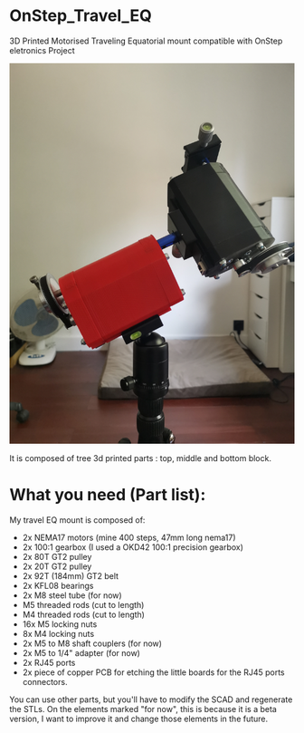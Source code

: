 # OnStep_Travel_EQ
3D Printed Motorised Traveling Equatorial mount compatible with OnStep eletronics Project

![Travel EQ Image](https://github.com/ulysse31/OnStep_Travel_EQ/raw/master/gallery/main.jpg)

It is composed of tree 3d printed parts : top, middle and bottom block.

# What you need (Part list):
My travel EQ mount is composed of:
- 2x NEMA17 motors (mine 400 steps, 47mm long nema17)
- 2x 100:1 gearbox (I used a OKD42 100:1 precision gearbox)
- 2x 80T GT2 pulley
- 2x 20T GT2 pulley
- 2x 92T (184mm) GT2 belt
- 2x KFL08 bearings
- 2x M8 steel tube (for now)
- M5 threaded rods (cut to length)
- M4 threaded rods (cut to length)
- 16x M5 locking nuts
- 8x M4 locking nuts
- 2x M5 to M8 shaft couplers (for now)
- 2x M5 to 1/4" adapter (for now)
- 2x RJ45 ports
- 2x piece of copper PCB for etching the little boards for the RJ45 ports connectors.

You can use other parts, but you'll have to modify the SCAD and regenerate the STLs.
On the elements marked "for now", this is because it is a beta version, I want to improve it and change those elements in the future.


